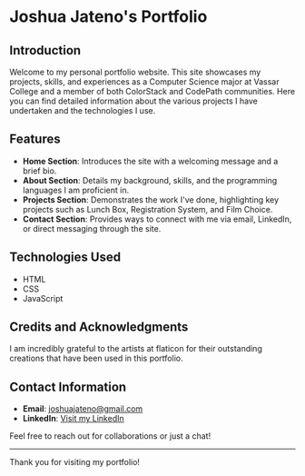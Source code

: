 # Joshua Jateno's Portfolio

## Introduction
Welcome to my personal portfolio website. This site showcases my projects, skills, and experiences as a Computer Science major at Vassar College and a member of both ColorStack and CodePath communities. Here you can find detailed information about the various projects I have undertaken and the technologies I use.

## Features
- **Home Section**: Introduces the site with a welcoming message and a brief bio.
- **About Section**: Details my background, skills, and the programming languages I am proficient in.
- **Projects Section**: Demonstrates the work I've done, highlighting key projects such as Lunch Box, Registration System, and Film Choice.
- **Contact Section**: Provides ways to connect with me via email, LinkedIn, or direct messaging through the site.

## Technologies Used
- HTML
- CSS
- JavaScript

## Credits and Acknowledgments
I am incredibly grateful to the artists at flaticon for their outstanding creations that have been used in this portfolio.

## Contact Information
- **Email**: joshuajateno@gmail.com
- **LinkedIn**: [Visit my LinkedIn](https://www.linkedin.com/in/joshuajateno)

Feel free to reach out for collaborations or just a chat!

---
Thank you for visiting my portfolio!
